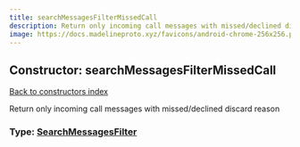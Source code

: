 ```yaml
---
title: searchMessagesFilterMissedCall
description: Return only incoming call messages with missed/declined discard reason
image: https://docs.madelineproto.xyz/favicons/android-chrome-256x256.png
---
```

## Constructor: searchMessagesFilterMissedCall  
[Back to constructors index](index.md)



Return only incoming call messages with missed/declined discard reason




### Type: [SearchMessagesFilter](../types/SearchMessagesFilter.md)


